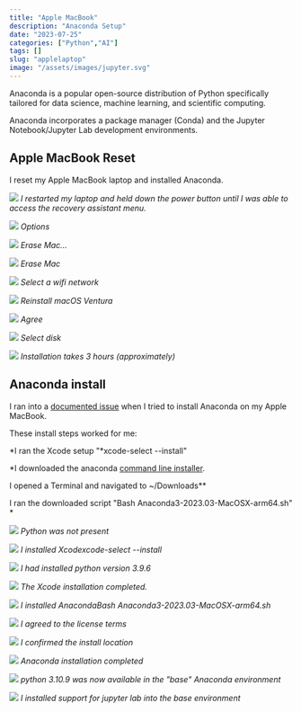 ```yaml
---
title: "Apple MacBook"
description: "Anaconda Setup"
date: "2023-07-25"
categories: ["Python","AI"]
tags: []
slug: "applelaptop"
image: "/assets/images/jupyter.svg"
---
```


Anaconda is a popular open-source distribution of Python specifically tailored for data science, machine learning, and scientific computing.

Anaconda incorporates a package manager (Conda) and the Jupyter Notebook/Jupyter Lab development environments.


## Apple MacBook Reset

I reset my Apple MacBook laptop and installed Anaconda.

![](/assets/images/applelaptop/20230726-image0-1836x1377.jpg)
*I restarted my laptop and held down the power button until I was able to access the recovery assistant menu.*

![](/assets/images/applelaptop/20230726-image1-1836x1377.jpg)
*Options*

![](/assets/images/applelaptop/20230726-image2-1836x1377.jpg)
*Erase Mac...*

![](/assets/images/applelaptop/20230726-image3-1836x1377.jpg)
*Erase Mac*

![](/assets/images/applelaptop/20230726-image4-1836x1377.jpg)
*Select a wifi network*

![](/assets/images/applelaptop/20230726-image9-1836x1377.jpg)
*Reinstall macOS Ventura*

![](/assets/images/applelaptop/20230726-image11-1836x1377.jpg)
*Agree*

![](/assets/images/applelaptop/20230726-image12-1836x1377.jpg)
*Select disk*

![](/assets/images/applelaptop/20230726-image13-1836x1377.jpg)
*Installation takes 3 hours (approximately)*


## Anaconda install

I ran into a [documented issue](https://discussions.apple.com/thread/254786965) when I tried to install Anaconda on my Apple MacBook.

These install steps worked for me:

*I ran the Xcode setup "*xcode-select --install"

*I downloaded the anaconda [command line installer](https://repo.anaconda.com/archive/Anaconda3-2023.03-MacOSX-arm64.sh).

I opened a Terminal and navigated to ~/Downloads**

I ran the downloaded script "Bash Anaconda3-2023.03-MacOSX-arm64.sh"
*

![](/assets/images/applelaptop/screenshot-2023-08-01-at-1.06.58-pm-1168x372.png)
*Python was not present*

![](/assets/images/applelaptop/screenshot-2023-08-01-at-1.02.22-pm-1168x736.png)
*I installed Xcodexcode-select --install*

![](/assets/images/applelaptop/screenshot-2023-08-01-at-6.16.57-pm-1170x320.png)
*I had installed python version 3.9.6*

![](/assets/images/applelaptop/screenshot-2023-08-01-at-6.15.42-pm-994x262.png)
*The Xcode installation completed.*

![](/assets/images/applelaptop/screenshot-2023-08-01-at-1.03.12-pm-1172x328.png)
*I installed AnacondaBash Anaconda3-2023.03-MacOSX-arm64.sh*

![](/assets/images/applelaptop/screenshot-2023-08-01-at-1.07.27-pm-1170x354.png)
*I agreed to the license terms*

![](/assets/images/applelaptop/screenshot-2023-08-01-at-1.08.01-pm-1166x742.png)
*I confirmed the install location*

![](/assets/images/applelaptop/screenshot-2023-08-01-at-1.11.25-pm-1166x178.png)
*Anaconda installation completed*

![](/assets/images/applelaptop/screenshot-2023-08-01-at-6.17.51-pm-1170x276.png)
*python 3.10.9 was now available in the "base" Anaconda environment*

![](/assets/images/applelaptop/screenshot-2023-08-01-at-6.18.26-pm-1170x348.png)
*I installed support for jupyter lab into the base environment*